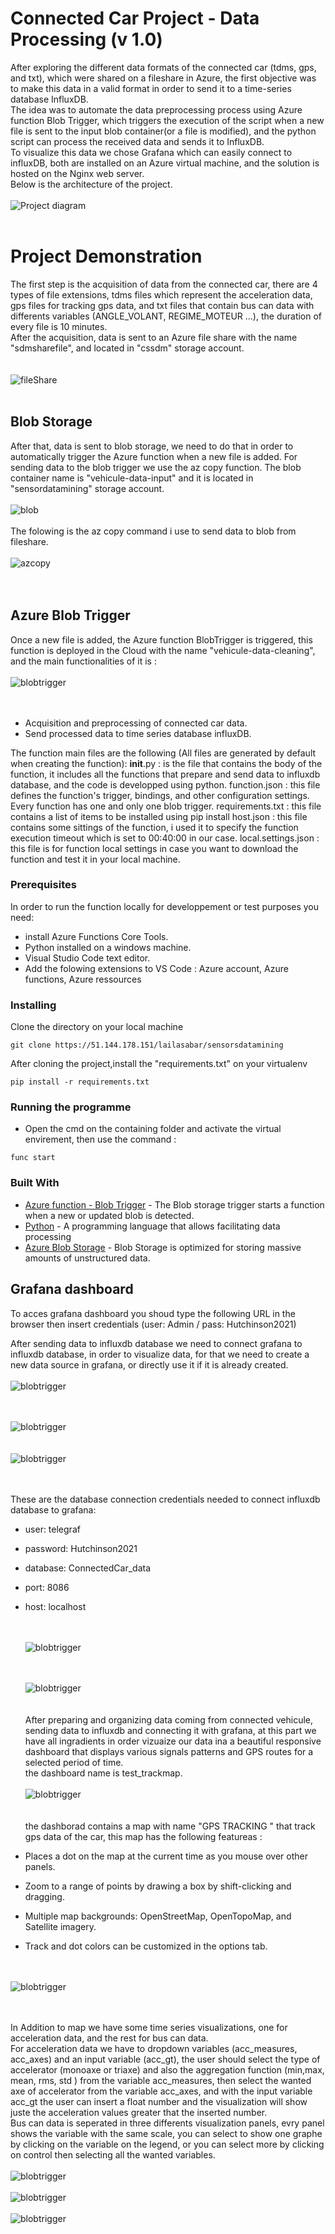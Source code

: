 # Connected Car Project - Data Processing (v 1.0)
After exploring the different data formats of the connected car (tdms, gps, and txt), which were shared on a fileshare in Azure, the first objective was to make this data in a valid format in order to send it to a time-series database InfluxDB.  
The idea was to automate the data preprocessing process using Azure function Blob Trigger, which triggers the execution of the script when a new file is sent to the input blob container(or a file is modified), and the python script can process the received data and sends it to InfluxDB.  
To visualize this data we chose Grafana which can easily connect to influxDB, both are installed on an Azure virtual machine, and the solution is hosted on the Nginx web server.   
Below is the architecture of the project.
<br/><br/>
![Project diagram](https://sensordatamining.blob.core.windows.net/vehicule-data-output-2/Shema2.PNG
 "Project diagram")
 <br/><br/>
 # Project Demonstration
 
The first step is the acquisition of data from the connected car, there are 4 types of file extensions, tdms files which represent the acceleration data, gps files for tracking gps data, and txt files that contain bus can data with differents variables (ANGLE_VOLANT, REGIME_MOTEUR ...), the duration of every file is 10 minutes.    
After the acquisition, data is sent to an Azure file share with the name "sdmsharefile", and located in "cssdm" storage account.  
   <br/><br/> 
 ![fileShare](https://sensordatamining.blob.core.windows.net/vehicule-data-output-2/Capture17.PNG
 "fileShare")
 <br/><br/>
 ## Blob Storage
 
After that, data is sent to blob storage, we need to do that in order to automatically trigger the Azure function when a new file is added. For sending data to the blob trigger we use the az copy function. The blob container name is "vehicule-data-input" and it is located in "sensordatamining" storage account.
  <br/><br/> 
  ![blob](https://sensordatamining.blob.core.windows.net/vehicule-data-output-2/Capture14.PNG
 "blob") 
 <br/><br/>
 The folowing is the az copy command i use to send data to blob from fileshare.
 <br/><br/> 
  ![azcopy](https://sensordatamining.blob.core.windows.net/vehicule-data-output-2/Capture16.PNG
 "azcopy")  
 <br/><br/>
 ## Azure Blob Trigger
 Once a new file is added, the Azure function BlobTrigger is triggered, this function is deployed in the Cloud with the name "vehicule-data-cleaning", and the main functionalities of it is :
  <br/><br/> 
  ![blobtrigger](https://sensordatamining.blob.core.windows.net/vehicule-data-output-2/Capturere13.PNG
 "blobtrigger")  
    <br/><br/>
* Acquisition and preprocessing of connected car data.
* Send processed data to time series database influxDB.

The function main files are the following (All files are generated by default when creating the function):
__init__.py : is the file that contains the body of the function, it includes all the functions that prepare and send data to influxdb database, and the code is developped using python.
function.json : this file defines the function's trigger, bindings, and other configuration settings. Every function has one and only one blob trigger.
requirements.txt : this file contains a list of items to be installed using pip install
host.json : this file contains some sittings of the function, i used it to specify the function execution timeout  which is set to 00:40:00 in our case.
local.settings.json : this file is for function local settings in case you want to download the function and test it in your local machine.


### Prerequisites
In order to run the function locally for developpement or test purposes you need:

* install Azure Functions Core Tools. 
* Python installed on a windows machine.
* Visual Studio Code text editor.
* Add the folowing extensions to VS Code : Azure account, Azure functions, Azure ressources  


### Installing

Clone the directory on your local machine  
```
git clone https://51.144.178.151/lailasabar/sensorsdatamining
 ```
After cloning the project,install the "requirements.txt" on your virtualenv

```
pip install -r requirements.txt
```

### Running the programme
* Open the cmd on the containing folder and activate the virtual envirement, then use the command :
```
func start
```
### Built With

* [Azure function - Blob Trigger](https://docs.microsoft.com/fr-fr/azure/azure-functions/functions-bindings-storage-blob-trigger?tabs=csharp) - The Blob storage trigger starts a function when a new or updated blob is detected. 
* [Python](https://www.python.org/) - A programming language that allows facilitating data processing
* [Azure Blob Storage](https://azure.microsoft.com/fr-fr/services/storage/blobs/) -  Blob Storage is optimized for storing massive amounts of unstructured data.

## Grafana dashboard
To acces grafana dashboard you shoud type the following URL in the browser then insert credentials (user: Admin / pass: Hutchinson2021)

After sending data to influxdb database we need to connect grafana to influxdb database, in order to visualize data, for that we need to create a new data source in grafana, or directly use it if it is already created.
  <br/><br/> 
  ![blobtrigger](https://sensordatamining.blob.core.windows.net/vehicule-data-output-2/Capture4.PNG
 "blobtrigger")  

  <br/><br/> 
  ![blobtrigger](https://sensordatamining.blob.core.windows.net/vehicule-data-output-2/Capture9.PNG
 "blobtrigger")  
    <br/><br/>
  ![blobtrigger](https://sensordatamining.blob.core.windows.net/vehicule-data-output-2/Capture10.PNG
 "blobtrigger")  
    <br/><br/>
    
These are the database connection credentials needed to connect influxdb database to grafana:
* user: telegraf
* password: Hutchinson2021
* database: ConnectedCar_data 
* port: 8086
* host: localhost

  <br/><br/> 
  ![blobtrigger](https://sensordatamining.blob.core.windows.net/vehicule-data-output-2/capture6.PNG
 "blobtrigger")  
    <br/><br/>

  ![blobtrigger](https://sensordatamining.blob.core.windows.net/vehicule-data-output-2/Capture7.PNG
 "blobtrigger")  
    <br/><br/>
After preparing and organizing data coming from connected vehicule,  sending data to influxdb and connecting it with grafana, at this part we have all ingradients in order vizuaize our data ina a beautiful responsive dashboard that displays various signals patterns and GPS routes for a selected period of time.     
the dashboard name is test_trackmap.
<br/><br/>
  ![blobtrigger](https://sensordatamining.blob.core.windows.net/vehicule-data-output-2/Capture1.PNG
 "blobtrigger")  
    <br/><br/>
the dashborad contains a map with name "GPS TRACKING " that track gps data of the car, this map has the following featureas :

* Places a dot on the map at the current time as you mouse over other panels.
* Zoom to a range of points by drawing a box by shift-clicking and dragging.
* Multiple map backgrounds: OpenStreetMap, OpenTopoMap, and Satellite imagery.
* Track and dot colors can be customized in the options tab.

<br/><br/>
  ![blobtrigger](https://sensordatamining.blob.core.windows.net/vehicule-data-output-2/Capture2.PNG
 "blobtrigger")  
    <br/><br/>
    
In Addition to map we have some time series visualizations, one for acceleration data, and the rest for bus can data.  
For acceleration data we have to dropdown variables (acc_measures, acc_axes) and an input variable (acc_gt), the user should select the type of accelerator (monoaxe or triaxe) and also the aggregation function (min,max, mean, rms, std ) from the variable acc_measures, then select the wanted axe of accelerator from the variable acc_axes, and with the input variable acc_gt the user can insert a float number and the visualization will show juste the acceleration values greater that the inserted number.   
Bus can data is seperated in three differents visualization panels, evry panel shows the variable with the same scale, you can select to show one  graphe by clicking on the variable on the legend, or you can select more by clicking on control then selecting all the wanted variables.
<br/><br/>
  ![blobtrigger](https://sensordatamining.blob.core.windows.net/vehicule-data-output-2/Capture11.PNG
 "blobtrigger") 
<br/><br/>
  ![blobtrigger](https://sensordatamining.blob.core.windows.net/vehicule-data-output-2/Capture12.PNG
 "blobtrigger")  
<br/>
  ![blobtrigger](https://sensordatamining.blob.core.windows.net/vehicule-data-output-2/Capture3.PNG
 "blobtrigger")  
    <br/><br/>
